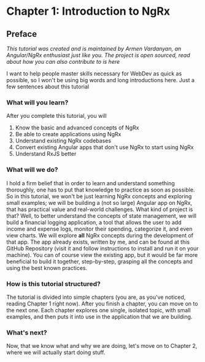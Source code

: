 # Chapter 1: Introduction to NgRx

## Preface

*This tutorial was created and is maintained by Armen Vardanyan, an Angular/NgRx enthusiast just like you. The project is open sourced, read about how you can also contribute to is here*

I want to help people master skills necessary for WebDev as quick as possible, so I won't be using big words and long introductions here. Just a few sentences about this tutorial

### What will you learn?

After you complete this tutorial, you will 

1. Know the basic and advanced concepts of NgRx
2. Be able to create applications using NgRx
3. Understand existing NgRx codebases
4. Convert existing Angular apps that don't use NgRx to start using NgRx
5. Understand RxJS better

### What will we do?

I hold a firm belief that in order to learn and understand something thoroughly, one has to put that knowledge to practice as soon as possible. So in this tutorial, we won't be just learning NgRx concepts and exploring small examples; we will be building a (not so large) Angular app on NgRx, that has practical value and real-world challenges. What kind of project is that? Well, to better understand the concepts of state management, we will build a financial logging application, a tool that allows the user to add income and expense logs, monitor their spending, categorize it, and even view charts. We will explore **all** NgRx concepts during the development of that app. The app already exists, written by me, and can be found at this GitHub Repository (visit it and follow instructions to install and run it on your machine). You can of course view the existing app, but it would be far more beneficial to build it together, step-by-step, grasping all the concepts and using the best known practices.

### How is this tutorial structured?

The tutorial is divided into simple chapters (you are, as you've noticed, reading Chapter 1 right now). After you finish a chapter, you can move on to the next one. 
Each chapter explores one single, isolated topic, with small examples, and then puts it into use in the application that we are building.

### What's next?

Now, that we know what and why we are doing, let's move on to Chapter 2, where we will actually start doing stuff. 